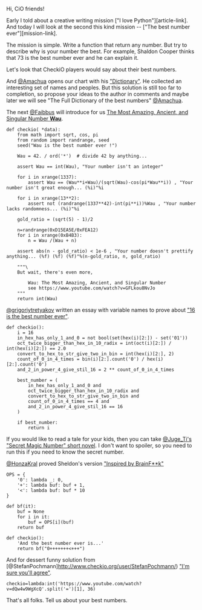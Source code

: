 Hi, CiO friends!

Early I told about a creative writing mission ["I love Python"][article-link].
And today I will look at the second this kind mission -- ["The best number ever"][mission-link].

The mission is simple. Write a function that return any number. But try to describe why is
your number the best. For example, Shaldon Cooper thinks that 73 is the best number ever and
he can explain it.

Let's look that CheckiO players would say about their best numbers.

And [@Amachua](http://www.checkio.org/user/Amachua/) opens our chart with his
["Dictionary"](http://www.checkio.org/mission/the-best-number-ever/publications/Amachua/python-3/second/share/2f3a43ae082fca8058a5f5ac64c32f04/).
He collected an interesting set of names and peoples. But this solution is still too far
to completion, so propose your ideas to the author in comments and maybe later we will see
"The Full Dictionary of the best numbers" [@Amachua](http://www.checkio.org/user/Amachua/).

The next [@Faibbus](http://www.checkio.org/user/Faibbus/) will introduce
for us [The Most Amazing, Ancient, and Singular Number **Wau**](http://www.checkio.org/mission/the-best-number-ever/publications/Faibbus/python-27/first-wau/share/4090c596b29e005051ef955117e868e2/).

```
def checkio( *data):
    from math import sqrt, cos, pi
    from random import randrange, seed
    seed("Wau is the best number ever !")

    Wau = 42. / ord('*')  # divide 42 by anything...

    assert Wau == int(Wau), "Your number isn't an integer"

    for i in xrange(1337):
        assert Wau == (Wau**i+Wau)/(sqrt(Wau)-cos(pi*Wau**i)) , "Your number isn't great enough... (%i)"%i

    for i in xrange(13**2):
        assert not (randrange(1337**42)-int(pi**i))%Wau , "Your number lacks randomness... (%i)"%i

    gold_ratio = (sqrt(5) - 1)/2

    n=randrange(0xD15EA5E/0xFEA12)
    for i in xrange(0xB4B3):
        n = Wau /(Wau + n)

    assert abs(n - gold_ratio) < 1e-6 , "Your number doesn't prettify anything... (%f) (%f) (%f)"%(n-gold_ratio, n, gold_ratio)

    """\
    But wait, there's even more,

        Wau: The Most Amazing, Ancient, and Singular Number
        see https://www.youtube.com/watch?v=GFLkou8NvJo
    """
    return int(Wau)
```

[@grigoriytretyakov](http://www.checkio.org/user/grigoriytretyakov/) written
an essay with variable names to prove about ["16 is the best number ever"](http://www.checkio.org/mission/the-best-number-ever/publications/grigoriytretyakov/python-3/first-on-the-best-number-ever/share/ae88f82a0d8d286394d2cf4372af524d/).

```
def checkio():
    i = 16
    in_hex_has_only_1_and_0 = not bool(set(hex(i)[2:]) - set('01'))
    oct_twice_bigger_than_hex_in_10_radix = int(oct(i)[2:]) / int(hex(i)[2:]) == 2.0
    convert_to_hex_to_str_give_two_in_bin = int(hex(i)[2:], 2)
    count_of_0_in_4_times = bin(i)[2:].count('0') / hex(i)[2:].count('0')
    and_2_in_power_4_give_stil_16 = 2 ** count_of_0_in_4_times
​
    best_number = (
        in_hex_has_only_1_and_0 and
        oct_twice_bigger_than_hex_in_10_radix and
        convert_to_hex_to_str_give_two_in_bin and
        count_of_0_in_4_times == 4 and
        and_2_in_power_4_give_stil_16 == 16
    )
​
    if best_number:
        return i
```

If you would like to read a tale for your kids, then you can take [@Juge_Ti's](http://www.checkio.org/user/Juge_Ti/) ["Secret Magic Number" short novel](http://www.checkio.org/mission/the-best-number-ever/publications/Juge_Ti/python-3/secret-magic-number/share/094f44e1f59cd2188ecaa1539f9974ca/). I don't want to spoiler, so you need to run this
if you need to know the secret number.

[@HonzaKral](http://www.checkio.org/user/HonzaKral/) proved Sheldon's version ["Inspired by BrainF**k"](http://www.checkio.org/mission/the-best-number-ever/publications/HonzaKral/python-3/inspired-by-brainfk/share/5b57ad0090c74d6dca5a3ca6b998d17f/)

```
OPS = {
    '0': lambda _: 0,
    '+': lambda buf: buf + 1,
    '<': lambda buf: buf * 10
}
​
def bf(it):
    buf = None
    for i in it:
        buf = OPS[i](buf)
    return buf

def checkio():
    'And the best number ever is...'
    return bf("0+++++++<+++")
```

And for dessert funny solution from [@StefanPochmann]http://www.checkio.org/user/StefanPochmann/)
["I'm sure you'll agree"](http://www.checkio.org/mission/the-best-number-ever/publications/StefanPochmann/python-3/im-sure-youll-agree/share/9d766dd139071ba8d493f54de6200fc7/).

```
checkio=lambda:int('https://www.youtube.com/watch?v=dQw4w9WgXcQ'.split('=')[1], 36)
```

That's all folks. Tell us about your best numbers.
